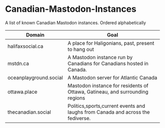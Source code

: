 # Canadian-Mastodon-Instances
A list of known Canadian Mastodon instances. Ordered alphabetically

| Domain  | Goal |
| ------------- | ------------- |
| halifaxsocial.ca  | A place for Haligonians, past, present to hang out |
| mstdn.ca  | A Mastodon instance run by Canadians for Canadians hosted in Canada.  |
| oceanplayground.social | A Mastodon server for Atlantic Canada |
| ottawa.place | Mastodon instance for residents of Ottawa, Gatineau, and surrounding regions |
| thecanadian.social | Politics,sports,current events and laughs from Canada and across the fediverse. |
